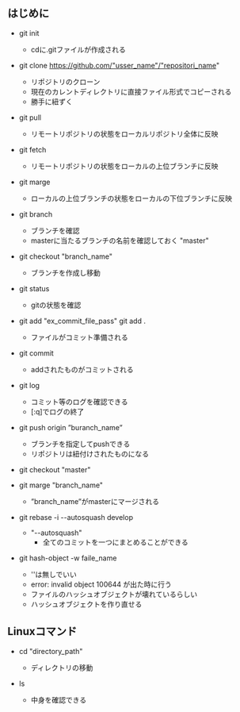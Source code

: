 ## はじめに　　

- git init 
    - cdに.gitファイルが作成される

- git clone https://github.com/"usser_name"/"repositori_name"
    - リポジトリのクローン
    - 現在のカレントディレクトリに直接ファイル形式でコピーされる
    - 勝手に紐ずく

- git pull
    -  リモートリポジトリの状態をローカルリポジトリ全体に反映

- git fetch
    - リモートリポジトリの状態をローカルの上位ブランチに反映

- git marge
    - ローカルの上位ブランチの状態をローカルの下位ブランチに反映
- git branch 
    - ブランチを確認
    - masterに当たるブランチの名前を確認しておく    "master"

- git checkout "branch_name"
    - ブランチを作成し移動

- git status
    -  gitの状態を確認

- git add "ex_commit_file_pass"     git add .
    - ファイルがコミット準備される

- git commit
    - addされたものがコミットされる

- git log
    - コミット等のログを確認できる
    - [:q]でログの終了

- git push origin ”buranch_name”
    - ブランチを指定してpushできる
    - リポジトリは紐付けされたものになる

- git checkout "master"
- git marge "branch_name"
    - ”branch_name”がmasterにマージされる

- git rebase -i --autosquash develop
    - "--autosquash"
        -  全てのコミットを一つにまとめることができる

- git hash-object -w faile_name
    - ''は無しでいい
    - error: invalid object 100644 が出た時に行う
    - ファイルのハッシュオブジェクトが壊れているらしい
    - ハッシュオブジェクトを作り直せる
        

## Linuxコマンド
- cd "directory_path"
    - ディレクトリの移動

- ls
    - 中身を確認できる 
    


